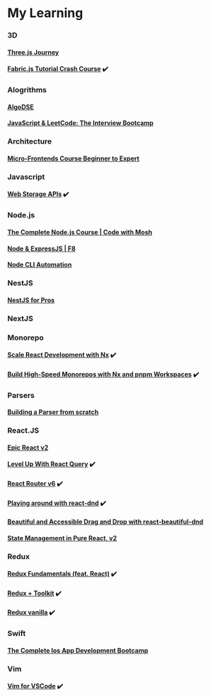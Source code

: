# My Learning

### 3D
#### [Three.js Journey](https://github.com/DungGramer/learning/tree/3d/three.js-journey)

#### [Fabric.js Tutorial Crash Course](https://github.com/DungGramer/learning/tree/3d/fabric.js-tutorial-crash-course) ✔️


### Alogrithms
#### [AlgoDSE](https://github.com/DungGramer/learning/tree/AlgoDSE)
#### [JavaScript & LeetCode: The Interview Bootcamp](https://github.com/DungGramer/learning/tree/LeetCode_JS)

### Architecture
#### [Micro-Frontends Course Beginner to Expert](https://github.com/DungGramer/learning/tree/architecture/micro-frontends-course-beginner-to-expert)

### Javascript
#### [Web Storage APIs](https://github.com/DungGramer/learning/tree/javascript/web-storage-apis) ✔️



### Node.js
#### [The Complete Node.js Course | Code with Mosh](https://github.com/DungGramer/learning/tree/learn-node/code-with-mosh)
#### [Node & ExpressJS | F8](https://github.com/DungGramer/learning/tree/learn-node/f8)
#### [Node CLI Automation](https://github.com/DungGramer/learning/tree/node-cli-automation)

### NestJS
#### [NestJS for Pros](https://github.com/DungGramer/learning/tree/nestjs-for-pros)

### NextJS


### Monorepo
#### [Scale React Development with Nx](https://github.com/DungGramer/learning/tree/monorepo/scale-react-development-with-nx) ✔️
#### [Build High-Speed Monorepos with Nx and pnpm Workspaces](https://github.com/DungGramer/learning/tree/monorepo/build-high-speed-monorepos-with-nx-and-pnpm-workspaces) ✔️

### Parsers
#### [Building a Parser from scratch](https://github.com/DungGramer/learning/tree/Building_a_Parser_from_scratch)

### React.JS
#### [Epic React v2](https://github.com/DungGramer/learning/tree/react.js/epic-react-v2)

#### [Level Up With React Query](https://github.com/DungGramer/learning/tree/react.js/level-up-with-react-query) ✔️
#### [React Router v6](https://github.com/DungGramer/learning/tree/react.js/react-router-v6) ✔️

#### [Playing around with react-dnd](https://github.com/DungGramer/learning/tree/react.js/playing-around-with-react-dnd) ✔️

#### [Beautiful and Accessible Drag and Drop with react-beautiful-dnd](https://github.com/DungGramer/learning/tree/react.js/beautiful-and-accessible-drag-and-drop-with-react-beautiful-dnd)

#### [State Management in Pure React, v2](https://github.com/DungGramer/learning/tree/State_Management_in_Pure_React)  

### Redux
#### [Redux Fundamentals (feat. React)](https://github.com/DungGramer/learning/tree/redux_fundamentals) ✔️
#### [Redux + Toolkit](https://github.com/DungGramer/learning/tree/learn-redux/todo-app-redux) ✔️
#### [Redux vanilla](https://github.com/DungGramer/learning/tree/learn-redux/redux-pure-js) ✔️

### Swift
#### [The Complete Ios App Development Bootcamp](https://github.com/DungGramer/learning/tree/swift/the-complete-ios-app-development-bootcamp)


### Vim
#### [Vim for VSCode](https://github.com/DungGramer/learning/tree/vim_for_vscode) ✔️
